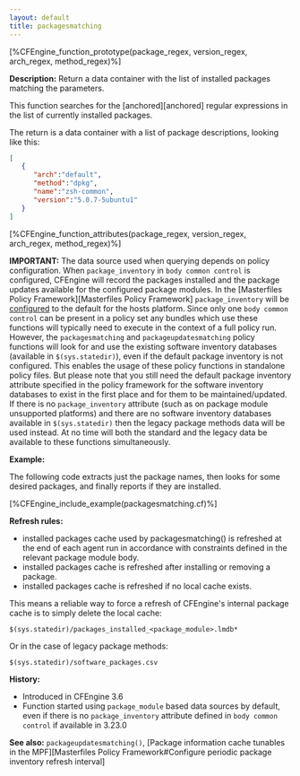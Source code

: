 ```yaml
---
layout: default
title: packagesmatching
---
```


[%CFEngine_function_prototype(package_regex, version_regex, arch_regex, method_regex)%]

**Description:** Return a data container with the list of installed packages
matching the parameters.

This function searches for the [anchored][anchored] regular expressions in the
list of currently installed packages.

The return is a data container with a list of package descriptions, looking like
this:

```json
[
   {
      "arch":"default",
      "method":"dpkg",
      "name":"zsh-common",
      "version":"5.0.7-5ubuntu1"
   }
]
```

[%CFEngine_function_attributes(package_regex, version_regex, arch_regex, method_regex)%]

**IMPORTANT:** The data source used when querying depends on policy configuration.
When `package_inventory` in `body common control` is configured, CFEngine will record the packages installed and the package updates available for the configured package modules.
In the [Masterfiles Policy Framework][Masterfiles Policy Framework] `package_inventory` will be [configured](https://github.com/cfengine/masterfiles/blob/3dc1f629544b24261975ecf86e02554d4daf346e/promises.cf.in#L92) to the default for the hosts platform.
Since only one `body common control` can be present in a policy set any bundles which use these functions will typically need to execute in the context of a full policy run.
However, the `packagesmatching` and `packageupdatesmatching` policy functions will look for and use the existing software inventory databases (available in `$(sys.statedir)`), even if the default package inventory is not configured.
This enables the usage of these policy functions in standalone policy files. But please note that you still need the default package inventory attribute specified in the policy framework for the software inventory databases to exist in the first place and for them to be maintained/updated.
If there is no `package_inventory` attribute (such as on package module unsupported platforms) and there are no software inventory databases available in `$(sys.statedir)` then the legacy package methods data will be used instead.
At no time will both the standard and the legacy data be available to these functions simultaneously.

**Example:**

The following code extracts just the package names, then looks for
some desired packages, and finally reports if they are installed.


[%CFEngine_include_example(packagesmatching.cf)%]

**Refresh rules:**

* installed packages cache used by packagesmatching() is refreshed at the end of each agent run in accordance with constraints defined in the relevant package module body.
* installed packages cache is refreshed after installing or removing a package.
* installed packages cache is refreshed if no local cache exists.

This means a reliable way to force a refresh of CFEngine's internal package cache is to simply delete the local cache:

```cf3
$(sys.statedir)/packages_installed_<package_module>.lmdb*
```

Or in the case of legacy package methods:

```cf3
$(sys.statedir)/software_packages.csv
```


**History:**

* Introduced in CFEngine 3.6
* Function started using `package_module` based data sources by default, even if
  there is no `package_inventory` attribute defined in `body common control` if
  available in 3.23.0


**See also:** `packageupdatesmatching()`, [Package information cache tunables in the MPF][Masterfiles Policy Framework#Configure periodic package inventory refresh interval]

